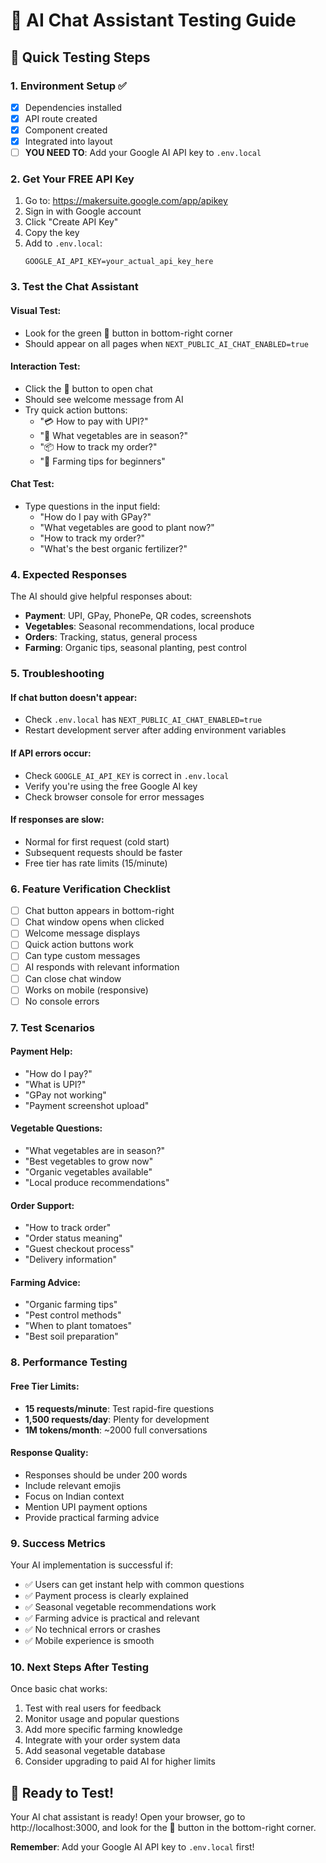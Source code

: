 # 🧪 AI Chat Assistant Testing Guide

## 🚀 Quick Testing Steps

### 1. **Environment Setup** ✅

- [x] Dependencies installed
- [x] API route created
- [x] Component created
- [x] Integrated into layout
- [ ] **YOU NEED TO**: Add your Google AI API key to `.env.local`

### 2. **Get Your FREE API Key**

1. Go to: https://makersuite.google.com/app/apikey
2. Sign in with Google account
3. Click "Create API Key"
4. Copy the key
5. Add to `.env.local`:
   ```
   GOOGLE_AI_API_KEY=your_actual_api_key_here
   ```

### 3. **Test the Chat Assistant**

#### **Visual Test:**

- Look for the green 🤖 button in bottom-right corner
- Should appear on all pages when `NEXT_PUBLIC_AI_CHAT_ENABLED=true`

#### **Interaction Test:**

- Click the 🤖 button to open chat
- Should see welcome message from AI
- Try quick action buttons:
  - "💳 How to pay with UPI?"
  - "🥬 What vegetables are in season?"
  - "📦 How to track my order?"
  - "🌱 Farming tips for beginners"

#### **Chat Test:**

- Type questions in the input field:
  - "How do I pay with GPay?"
  - "What vegetables are good to plant now?"
  - "How to track my order?"
  - "What's the best organic fertilizer?"

### 4. **Expected Responses**

The AI should give helpful responses about:

- **Payment**: UPI, GPay, PhonePe, QR codes, screenshots
- **Vegetables**: Seasonal recommendations, local produce
- **Orders**: Tracking, status, general process
- **Farming**: Organic tips, seasonal planting, pest control

### 5. **Troubleshooting**

#### **If chat button doesn't appear:**

- Check `.env.local` has `NEXT_PUBLIC_AI_CHAT_ENABLED=true`
- Restart development server after adding environment variables

#### **If API errors occur:**

- Check `GOOGLE_AI_API_KEY` is correct in `.env.local`
- Verify you're using the free Google AI key
- Check browser console for error messages

#### **If responses are slow:**

- Normal for first request (cold start)
- Subsequent requests should be faster
- Free tier has rate limits (15/minute)

### 6. **Feature Verification Checklist**

- [ ] Chat button appears in bottom-right
- [ ] Chat window opens when clicked
- [ ] Welcome message displays
- [ ] Quick action buttons work
- [ ] Can type custom messages
- [ ] AI responds with relevant information
- [ ] Can close chat window
- [ ] Works on mobile (responsive)
- [ ] No console errors

### 7. **Test Scenarios**

#### **Payment Help:**

- "How do I pay?"
- "What is UPI?"
- "GPay not working"
- "Payment screenshot upload"

#### **Vegetable Questions:**

- "What vegetables are in season?"
- "Best vegetables to grow now"
- "Organic vegetables available"
- "Local produce recommendations"

#### **Order Support:**

- "How to track order"
- "Order status meaning"
- "Guest checkout process"
- "Delivery information"

#### **Farming Advice:**

- "Organic farming tips"
- "Pest control methods"
- "When to plant tomatoes"
- "Best soil preparation"

### 8. **Performance Testing**

#### **Free Tier Limits:**

- **15 requests/minute**: Test rapid-fire questions
- **1,500 requests/day**: Plenty for development
- **1M tokens/month**: ~2000 full conversations

#### **Response Quality:**

- Responses should be under 200 words
- Include relevant emojis
- Focus on Indian context
- Mention UPI payment options
- Provide practical farming advice

### 9. **Success Metrics**

Your AI implementation is successful if:

- ✅ Users can get instant help with common questions
- ✅ Payment process is clearly explained
- ✅ Seasonal vegetable recommendations work
- ✅ Farming advice is practical and relevant
- ✅ No technical errors or crashes
- ✅ Mobile experience is smooth

### 10. **Next Steps After Testing**

Once basic chat works:

1. Test with real users for feedback
2. Monitor usage and popular questions
3. Add more specific farming knowledge
4. Integrate with your order system data
5. Add seasonal vegetable database
6. Consider upgrading to paid AI for higher limits

## 🎉 Ready to Test!

Your AI chat assistant is ready! Open your browser, go to http://localhost:3000, and look for the 🤖 button in the bottom-right corner.

**Remember**: Add your Google AI API key to `.env.local` first!
